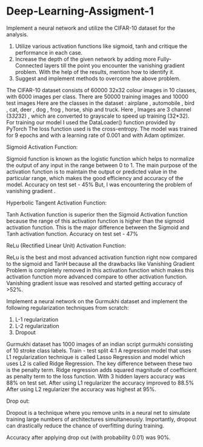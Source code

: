 # Deep-Learning-Assigment-1
Implement a neural network and utilize the CIFAR-10 dataset for the analysis.
1. Utilize various activation functions like sigmoid, tanh and critique the performance in
each case.
2. Increase the depth of the given network by adding more Fully-Connected layers till the
point you encounter the vanishing gradient problem. With the help of the results, mention
how to identify it.
3. Suggest and implement methods to overcome the above problem.

The CIFAR-10 dataset consists of 60000 32x32 colour images in 10 classes, with 6000 images per class. There are 50000 training images and 10000 test images
Here are the classes in the dataset : airplane , automobile , bird , cat, deer , dog , frog , horse, ship and truck.
Here , Images are 3 channel (3*32*32) , which are converted to grayscale to speed up training (32*32).
For training our model I used the DataLoader() function provided by PyTorch
The loss function used is the cross-entropy.
The model was trained  for 9 epochs and with a learning rate of 0.001 and with Adam optimizer.

Sigmoid Activation Function:

Sigmoid function is known as the logistic function which helps to normalize the output of any input in the range between 0 to 1.  The main purpose of the activation function is to maintain the output or predicted value in the particular range, which makes the good efficiency and accuracy of the model.
Accuracy on test set - 45% 
But, I was encountering the problem of vanishing gradient .

Hyperbolic Tangent Activation Function:

Tanh Activation function is superior then the Sigmoid Activation function because the range of this activation function is higher than the sigmoid activation function. This is the major difference between the Sigmoid and Tanh activation function.
Accuracy on test set - 47%

ReLu (Rectified Linear Unit) Activation Function:

ReLu is the best and most advanced activation function right now compared to the sigmoid and TanH because all the drawbacks like Vanishing Gradient Problem is completely removed in this activation function which makes this activation function more advanced compare to other activation function.
Vanishing gradient issue was resolved and started getting accuracy of >52%.


Implement a neural network on the Gurmukhi dataset and implement the following regularization
techniques from scratch:
1. L-1 regularization
2. L-2 regularization
3. Dropout

Gurmukhi dataset has 1000 images of an indian script gurmukhi consisting of 10 stroke class labels.
Train - test split 4:1
A regression model that uses L1 regularization technique is called Lasso Regression and model which uses L2 is called Ridge Regression.
The key difference between these two is the penalty term.
Ridge regression adds squared magnitude of coefficient as penalty term to the loss function.
With 3 hidden layers accuracy was 88% on test set.
After using L1 regularizer the accuracy improved to 88.5%
After using L2 regularizer the accuracy was highest at 95%.

Drop out:

Dropout is a technique where you remove units in a neural net to simulate training large numbers of architectures simultaneously. Importantly, dropout can drastically reduce the chance of overfitting during training. 

Accuracy after applying drop out (with probability 0.01) was 90%.
